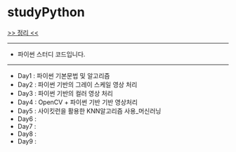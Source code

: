 # studyPython
[>> 정리 <<](https://velog.io/@psh4204/series/Python)

---
* 파이썬 스터디 코드입니다.
---
* Day1 : 파이썬 기본문법 및 알고리즘 
* Day2 : 파이썬 기반의 그레이 스케일 영상 처리
* Day3 : 파이썬 기반의 컬러 영상 처리
* Day4 : OpenCV + 파이썬 기반 기반 영상처리
* Day5 : 사이킷런을 활용한 KNN알고리즘 사용_머신러닝
* Day6 : 
* Day7 :
* Day8 :
* Day9 :
